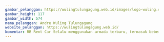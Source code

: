 ```yaml
---
gambar_pelanggan: https://wulingtulungagung.web.id/images/logo-wuling.svg
gambar_height: 117
gambar_width: 574
nama_pelanggan: Andre Wuling Tulungagung
website_pelanggan: https://wulingtulungagung.web.id/
komentar: RB Rent Car Selalu menggunakan armada terbaru, termasuk beberapa unit terbaru dari saya Andre Wuling Tulungagung, Terimakasih Layanannya, kalau beli Mobil Wuling di saya kalau rental mobil di RB Rent Car...
---
```

